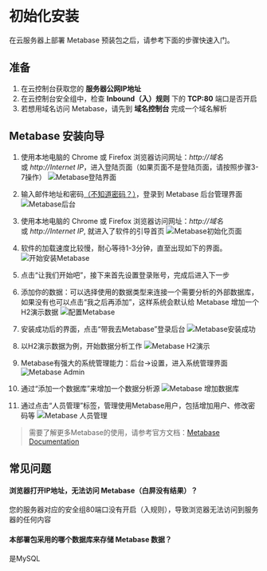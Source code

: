 # 初始化安装

在云服务器上部署 Metabase 预装包之后，请参考下面的步骤快速入门。

## 准备

1. 在云控制台获取您的 **服务器公网IP地址** 
2. 在云控制台安全组中，检查 **Inbound（入）规则** 下的 **TCP:80** 端口是否开启
3. 若想用域名访问 Metabase，请先到 **域名控制台** 完成一个域名解析

## Metabase 安装向导

1. 使用本地电脑的 Chrome 或 Firefox 浏览器访问网址：*http://域名* 或 *http://Internet IP*，进入登陆页面（如果页面不是登陆页面，请按照步骤3-7操作）
![Metabase登陆界面](https://libs.websoft9.com/Websoft9/DocsPicture/en/metabase/metabase-login-websoft9.png)

2. 输入邮件地址和密码[（不知道密码？）](/zh/stack-accounts.md)，登录到 Metabase 后台管理界面
![Metabase后台](https://libs.websoft9.com/Websoft9/DocsPicture/zh/metabase/metabase-dashborad-websoft9.png)

3. 使用本地电脑的 Chrome 或 Firefox 浏览器访问网址：*http://域名* 或 *http://Internet IP*, 就进入了软件的引导首页
![Metabase初始化页面](https://libs.websoft9.com/Websoft9/DocsPicture/en/metabase/metabase-start-websoft9.png)

4. 软件的加载速度比较慢，耐心等待1-3分钟，直至出现如下的界面。
![开始安装Metabase](https://libs.websoft9.com/Websoft9/DocsPicture/zh/metabase/metabase-starty-websoft9.png)

5. 点击“让我们开始吧”，接下来首先设置登录账号，完成后进入下一步
6. 添加你的数据：可以选择使用的数据类型来连接一个需要分析的外部数据库，如果没有也可以点击“我之后再添加”，这样系统会默认给 Metabase 增加一个H2演示数据
![配置Metabase](https://libs.websoft9.com/Websoft9/DocsPicture/zh/metabase/metabase-installdb-websoft9.png)

7. 安装成功后的界面，点击“带我去Metabase”登录后台
![Metabase安装成功](https://libs.websoft9.com/Websoft9/DocsPicture/zh/metabase/metabase-installss-websoft9.png)

8. 以H2演示数据为例，开始数据分析工作
![Metabase H2演示](https://libs.websoft9.com/Websoft9/DocsPicture/zh/metabase/metabase-dashborad-websoft9.png)

9. Metabase有强大的系统管理能力：后台->设置，进入系统管理界面
![Metabase Admin](https://libs.websoft9.com/Websoft9/DocsPicture/zh/metabase/metabase-admin-websoft9.png)

10. 通过“添加一个数据库”来增加一个数据分析源
![Metabase 增加数据库](https://libs.websoft9.com/Websoft9/DocsPicture/zh/metabase/metabase-adddb-websoft9.png)

11. 通过点击“人员管理”标签，管理使用Metabase用户，包括增加用户、修改密码等
![Metabase 人员管理](https://libs.websoft9.com/Websoft9/DocsPicture/zh/metabase/metabase-users-websoft9.png)

> 需要了解更多Metabase的使用，请参考官方文档：[Metabase Documentation](https://metabase.com/docs/latest/)

## 常见问题

#### 浏览器打开IP地址，无法访问 Metabase（白屏没有结果）？

您的服务器对应的安全组80端口没有开启（入规则），导致浏览器无法访问到服务器的任何内容

#### 本部署包采用的哪个数据库来存储 Metabase 数据？

是MySQL
